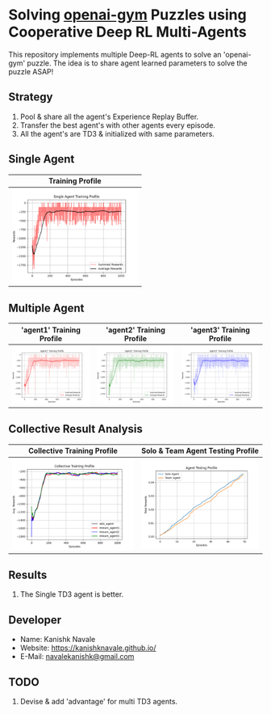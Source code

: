 # Solving [openai-gym](https://gym.openai.com/) Puzzles using Cooperative Deep RL Multi-Agents 

This repository implements multiple Deep-RL agents to solve an 'openai-gym' puzzle. The idea is to share agent learned parameters to solve the puzzle ASAP!

## Strategy

1. Pool & share all the agent's Experience Replay Buffer.
2. Transfer the best agent's with other agents every episode.
3. All the agent's are TD3 & initialized with same parameters.

## Single Agent

|Training Profile|
|:--:|
|<img src="SingleAgentProfiling/data/Training_Profile.png" width="250">|

## Multiple Agent

|'agent1' Training Profile|'agent2' Training Profile|'agent3' Training Profile|
|:--:|:--:|:--:|
|<img src="MultiAgentProfiling/data/agent1 Training Profile.png" width="400">|<img src="MultiAgentProfiling/data/agent2 Training Profile.png" width="400">|<img src="MultiAgentProfiling/data/agent3 Training Profile.png" width="400">|

## Collective Result Analysis

|Collective Training Profile| Solo & Team Agent Testing Profile| 
|:--:|:--:|
|<img src="data/Collective Training Profile.png" width="400">|<img src="data/Agent Testing Profile.png" width="400">|

## Results

1. The Single TD3 agent is better.
## Developer

* Name: Kanishk Navale
* Website: https://kanishknavale.github.io/
* E-Mail: navalekanishk@gmail.com

## TODO

1. Devise & add 'advantage' for multi TD3 agents.

